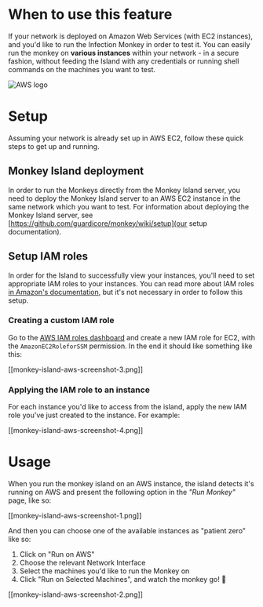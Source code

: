 # When to use this feature
If your network is deployed on Amazon Web Services (with EC2 instances), and you'd like to run the Infection Monkey in order to test it. You can easily run the monkey on **various instances** within your network - in a secure fashion, without feeding the Island with any credentials or running shell commands on the machines you want to test.

![AWS logo](https://www.securview.com/wp-content/uploads/2018/02/aws-logo.png)

# Setup
Assuming your network is already set up in AWS EC2, follow these quick steps to get up and running.

## Monkey Island deployment
In order to run the Monkeys directly from the Monkey Island server, you need to deploy the Monkey Island server to an AWS EC2 instance in the same network which you want to test. For information about deploying the Monkey Island server, see [https://github.com/guardicore/monkey/wiki/setup](our setup documentation).

## Setup IAM roles
In order for the Island to successfully view your instances, you'll need to set appropriate IAM roles to your instances. You can read more about IAM roles [in Amazon's documentation](https://docs.aws.amazon.com/IAM/latest/UserGuide/id_roles.html), but it's not necessary in order to follow this setup.

### Creating a custom IAM role
Go to the [AWS IAM roles dashboard](https://console.aws.amazon.com/iam/home?#/roles) and create a new IAM role for EC2, with the `AmazonEC2RoleforSSM` permission. In the end it should like something like this:

[[monkey-island-aws-screenshot-3.png]]

### Applying the IAM role to an instance
For each instance you'd like to access from the island, apply the new IAM role you've just created to the instance. For example: 

[[monkey-island-aws-screenshot-4.png]]

# Usage
When you run the monkey island on an AWS instance, the island detects it's running on AWS and present the following option in the _"Run Monkey"_ page, like so:

[[monkey-island-aws-screenshot-1.png]]

And then you can choose one of the available instances as "patient zero" like so:

1. Click on "Run on AWS"
2. Choose the relevant Network Interface
3. Select the machines you'd like to run the Monkey on
4. Click "Run on Selected Machines", and watch the monkey go! 🐒 

[[monkey-island-aws-screenshot-2.png]]
